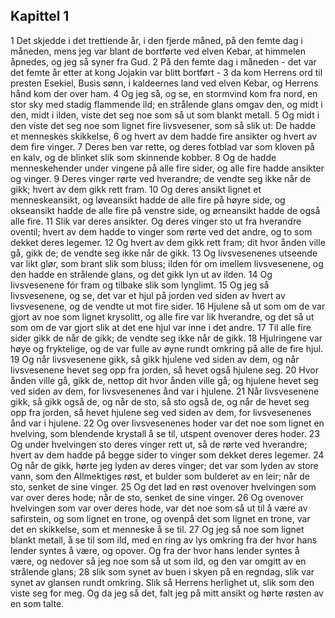## Kapittel 1

1 Det skjedde i det trettiende år, i den fjerde måned, på den femte dag i måneden, mens jeg var blant de bortførte ved elven Kebar, at himmelen åpnedes, og jeg så syner fra Gud.
2 På den femte dag i måneden - det var det femte år etter at kong Jojakin var blitt bortført -
3 da kom Herrens ord til presten Esekiel, Busis sønn, i kaldeernes land ved elven Kebar, og Herrens hånd kom der over ham.
4 Og jeg så, og se, en stormvind kom fra nord, en stor sky med stadig flammende ild; en strålende glans omgav den, og midt i den, midt i ilden, viste det seg noe som så ut som blankt metall.
5 Og midt i den viste det seg noe som lignet fire livsvesener, som så slik ut: De hadde et menneskes skikkelse,
6 og hvert av dem hadde fire ansikter og hvert av dem fire vinger.
7 Deres ben var rette, og deres fotblad var som kloven på en kalv, og de blinket slik som skinnende kobber.
8 Og de hadde menneskehender under vingene på alle fire sider, og alle fire hadde ansikter og vinger.
9 Deres vinger rørte ved hverandre; de vendte seg ikke når de gikk; hvert av dem gikk rett fram.
10 Og deres ansikt lignet et menneskeansikt, og løveansikt hadde de alle fire på høyre side, og okseansikt hadde de alle fire på venstre side, og ørneansikt hadde de også alle fire.
11 Slik var deres ansikter. Og deres vinger sto ut fra hverandre oventil; hvert av dem hadde to vinger som rørte ved det andre, og to som dekket deres legemer.
12 Og hvert av dem gikk rett fram; dit hvor ånden ville gå, gikk de; de vendte seg ikke når de gikk.
13 Og livsvesenenes utseende var likt glør, som brant slik som bluss; ilden fór om imellem livsvesenene, og den hadde en strålende glans, og det gikk lyn ut av ilden.
14 Og livsvesenene fór fram og tilbake slik som lynglimt.
15 Og jeg så livsvesenene, og se, det var et hjul på jorden ved siden av hvert av livsvesenene, og de vendte ut mot fire sider.
16 Hjulene så ut som om de var gjort av noe som lignet krysolitt, og alle fire var lik hverandre, og det så ut som om de var gjort slik at det ene hjul var inne i det andre.
17 Til alle fire sider gikk de når de gikk; de vendte seg ikke når de gikk.
18 Hjulringene var høye og fryktelige, og de var fulle av øyne rundt omkring på alle de fire hjul.
19 Og når livsvesenene gikk, så gikk hjulene ved siden av dem, og når livsvesenene hevet seg opp fra jorden, så hevet også hjulene seg.
20 Hvor ånden ville gå, gikk de, nettop dit hvor ånden ville gå; og hjulene hevet seg ved siden av dem, for livsvesenenes ånd var i hjulene.
21 Når livsvesenene gikk, så gikk også de, og når de sto, så sto også de, og når de hevet seg opp fra jorden, så hevet hjulene seg ved siden av dem, for livsvesenenes ånd var i hjulene.
22 Og over livsvesenenes hoder var det noe som lignet en hvelving, som blendende krystall å se til, utspent ovenover deres hoder.
23 Og under hvelvingen sto deres vinger rett ut, så de rørte ved hverandre; hvert av dem hadde på begge sider to vinger som dekket deres legemer.
24 Og når de gikk, hørte jeg lyden av deres vinger; det var som lyden av store vann, som den Allmektiges røst, et bulder som bulderet av en leir; når de sto, senket de sine vinger.
25 Og det lød en røst ovenover hvelvingen som var over deres hode; når de sto, senket de sine vinger.
26 Og ovenover hvelvingen som var over deres hode, var det noe som så ut til å være av safirstein, og som lignet en trone, og ovenpå det som lignet en trone, var det en skikkelse, som et menneske å se til.
27 Og jeg så noe som lignet blankt metall, å se til som ild, med en ring av lys omkring fra der hvor hans lender syntes å være, og opover. Og fra der hvor hans lender syntes å være, og nedover så jeg noe som så ut som ild, og den var omgitt av en strålende glans;
28 slik som synet av buen i skyen på en regndag, slik var synet av glansen rundt omkring. Slik så Herrens herlighet ut, slik som den viste seg for meg. Og da jeg så det, falt jeg på mitt ansikt og hørte røsten av en som talte.
